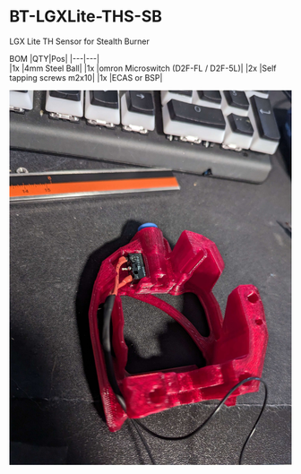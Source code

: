 # BT-LGXLite-THS-SB
LGX Lite TH Sensor for Stealth Burner


BOM
|QTY|Pos|
|---|---|	
|1x |4mm Steel Ball|
|1x |omron Microswitch (D2F-FL / D2F-5L)|
|2x |Self tapping screws m2x10|
|1x |ECAS or BSP|

![1](img/TH_Sensor_mounting.jpg) 

